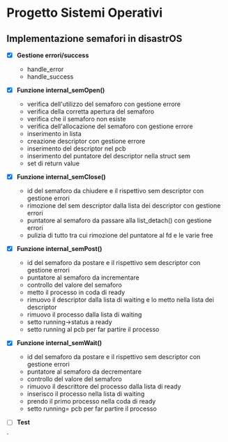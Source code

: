 # Progetto Sistemi Operativi

## Implementazione semafori in disastrOS

- [x] **Gestione errori/success**
  - handle_error
  - handle_success
- [x] **Funzione internal_semOpen()**
  - verifica dell'utilizzo del semaforo con gestione errore
  - verifica della corretta apertura del semaforo
  - verifica che il semaforo non esiste
  - verifica dell'allocazione del semaforo con gestione errore
  - inserimento in lista
  - creazione descriptor con gestione errore
  - inserimento del descriptor nel pcb
  - inserimento del puntatore del descriptor nella struct sem
  - set di return value
- [x] **Funzione internal_semClose()**
  - id del semaforo da chiudere e il rispettivo sem descriptor con gestione errori
  - rimozione del sem descriptor dalla lista dei descriptor con gestione errori
  - puntatore al semaforo da passare alla list_detach() con gestione errori
  - pulizia di tutto tra cui rimozione del puntatore al fd e le varie free
- [x] **Funzione internal_semPost()**

  - id del semaforo da postare e il rispettivo sem descriptor con gestione errori
  - puntatore al semaforo da incrementare
  - controllo del valore del semaforo
  - metto il processo in coda di ready
  - rimuovo il descriptor dalla lista di waiting e lo metto nella lista dei descriptor
  - rimuovo il processo dalla lista di waiting
  - setto running->status a ready
  - setto running al pcb per far partire il processo

- [x] **Funzione internal_semWait()**
  - id del semaforo da postare e il rispettivo sem descriptor con gestione errori
  - puntatore al semaforo da decrementare
  - controllo del valore del semaforo
  - rimuovo il descrittore del processo dalla lista di ready
  - inserisco il processo nella lista di waiting
  - prendo il primo processo nella coda di ready
  - setto running= pcb per far partire il processo
- [ ] **Test**

`
